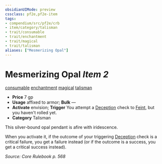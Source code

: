 ```yaml
---
obsidianUIMode: preview
cssclass: pf2e,pf2e-item
tags:
- compendium/src/pf2e/crb
- item/category/talisman
- trait/consumable
- trait/enchantment
- trait/magical
- trait/talisman
aliases: ["Mesmerizing Opal"]
---
```

# Mesmerizing Opal *Item 2*  
[consumable](rules/traits/consumable.md)  [enchantment](rules/traits/enchantment.md)  [magical](rules/traits/magical.md)  [talisman](rules/traits/talisman.md)  

- **Price** 7 gp
- **Usage** affixed to armor; **Bulk** —
- **Activate** envision; **Trigger** You attempt a [Deception](compendium/skills.md#Deception) check to [Feint](rules/actions/feint.md), but you haven't rolled yet.
- **Category** Talisman

This silver-bound opal pendant is afire with iridescence.

When you activate it, if the outcome of your triggering [Deception](compendium/skills.md#Deception) check is a critical failure, you get a failure instead (or if the outcome is a success, you get a critical success instead).

*Source: Core Rulebook p. 568*